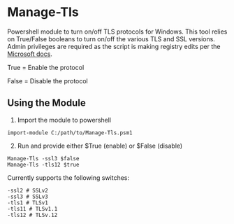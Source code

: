 # Manage-Tls
Powershell module to turn on/off TLS protocols for Windows. 
This tool relies on True/False booleans to turn on/off the various TLS and SSL versions.
Admin privileges are required as the script is making registry edits per the [Microsoft docs](https://docs.microsoft.com/en-us/windows-server/identity/ad-fs/operations/manage-ssl-protocols-in-ad-fs).

True = Enable the protocol

False = Disable the protocol

## Using the Module
1. Import the module to powershell
```
import-module C:/path/to/Manage-Tls.psm1
```
2. Run and provide either $True (enable) or $False (disable)
```
Manage-Tls -ssl3 $false
Manage-Tls -tls12 $true
```
Currently supports the following switches:
```
-ssl2 # SSLv2
-ssl3 # SSLv3
-tls1 # TLSv1
-tls11 # TLSv1.1
-tls12 # TLSv.12
```
